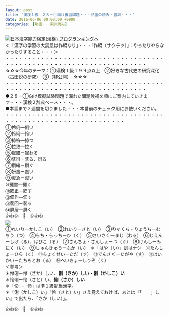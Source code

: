 ```yaml
---
layout: post
title: "漢検１級　２８－①向け復習問題・・・熟語の読み・音訓・・・"
date: 2016-06-06 00:00:00 +0900
categories: [熟語・一字訓読み]
---
```


[![](/syuusyuu9701/assets/images/漢検１級-２８－①向け復習問題・・・熟語の読み・音訓・・・-br_c_3028_1.gif)](http://blog.with2.net/link.php?1659096:3028 "日本漢字能力検定(漢検) ブログランキングへ")[日本漢字能力検定(漢検) ブログランキングへ](http://blog.with2.net/link.php?1659096:3028)  
＜「漢字の学習の大禁忌は作輟なり」・・・「作輟（サクテツ）」：やったりやらなかったりすること・・・＞  
・・・・・・・・・・・・・・・・・・・・・・・・・・・・・・・・・・・・・・・・・・・・・・・・・・・・・・・・・・・・・・・・・・・・  
☆☆☆今年のテーマ：①漢検１級１９９点以上　②好きな古代史の研究深化（古田説の研究）　③（非公開）　☆☆☆　　  
・・・・・・・・・・・・・・・・・・・・・・・・・・・・・・・・・・・・・・・・・・・・・・・・・・・・・・・・・・・・・・・・・・・・  
●２８ー①向け模擬試験問題で漏れた問題候補を順にご案内していきます・・・漢検２辞典ベース・・・。  
●本番まで２週間を切りました・・・本番前のチェック用にお使いください。  
・・・・・・・・・・・・・・・・・・・・・・・・・・・・・・・・・・・・・・・・・・・・・・・・・・・・・・・・・・・・・・・  
①伶俐―俐い　　  
②怜悧―怜い　　  
③掠笞―掠つ　　　　  
④拉致―拉く　　  
⑤崔錯ー崔わる　  
⑥孳衍ー孳る、衍る   
⑦纘緒ー纘ぐ　　　  
⑧妍蚩ー蚩い  
⑨浚急ー浚い  
⑩攤書―攤く  
⑪飭正―飭す  
⑫佃作―佃す  
⑬裴回－裴る  
⑭屏居―屏く  
👍👍👍　🐒　👍👍👍  
![](/syuusyuu9701/assets/images/漢検１級-２８－①向け復習問題・・・熟語の読み・音訓・・・-408d2cd0fa112fd46b8ed4e0b91ca299.png)  
①れいりーかしこ（い）　②れいりーさと（い）　③りゃくち・りょうちーむちう（つ）　④らち・らっちーひ（く）　⑤さいさくーまじ（わる）　⑥じえんーしげ（る）、はびこ（る）　⑦さんちょ・さんしょーつ（ぐ）　⑧けんしーみにく（い）　⑨しゅんきゅうーふか（い）　＊「はや（い）」訓はナシ　⑩たんしょーひら（く）　⑪ちょくせいーただ（す）　⑫でんさくーたがや（す）　⑬はいかいーたちもとお（る）　⑭へいきょーしりぞ（く）  
＜参考＞  
＊伶俐ー伶（さか）しい、**俐（さか）しい・俐（かしこ）い**  
＊怜悧ー怜（さと）い、**悧（さか）しい**  
＊「伶」・「怜」は準１級配当漢字。  
＊「俐（かしこ）い」「怜（さと）い」さえ覚えておけば、あとは『「　　」しい』で出たら、「さか（しい）」。  
  
👍👍👍　🐒　👍👍👍